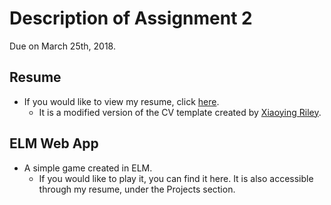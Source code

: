 # Description of Assignment 2

Due on March 25th, 2018.

## Resume

   - If you would like to view my resume, click [here](http://ugweb.cas.mcmaster.ca/~deleeuwj).
       - It is a modified version of the CV template created by [Xiaoying Riley](https://github.com/xriley/Orbit-Theme).

## ELM Web App

   - A simple game created in ELM.
      - If you would like to play it, you can find it here. It is also accessible through my resume, under the Projects section.
